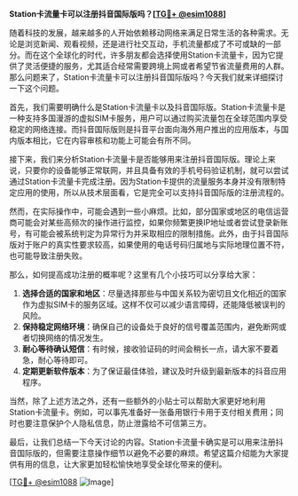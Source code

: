 **Station卡流量卡可以注册抖音国际版吗？[[TG💪+ @esim1088](https://t.me/s/esim1088)]**

随着科技的发展，越来越多的人开始依赖移动网络来满足日常生活的各种需求。无论是浏览新闻、观看视频，还是进行社交互动，手机流量都成了不可或缺的一部分。而在这个全球化的时代，许多朋友都会选择使用Station卡流量卡，因为它提供了灵活便捷的服务，尤其适合经常需要跨境上网或者希望节省流量费用的人群。那么问题来了，Station卡流量卡可以注册抖音国际版吗？今天我们就来详细探讨一下这个问题。

首先，我们需要明确什么是Station卡流量卡以及抖音国际版。Station卡流量卡是一种支持多国漫游的虚拟SIM卡服务，用户可以通过购买流量包在全球范围内享受稳定的网络连接。而抖音国际版则是抖音平台面向海外用户推出的应用版本，与国内版本相比，它在内容审核和功能上可能会有所不同。

接下来，我们来分析Station卡流量卡是否能够用来注册抖音国际版。理论上来说，只要你的设备能够正常联网，并且具备有效的手机号码验证机制，就可以尝试通过Station卡流量卡完成注册。因为Station卡提供的流量服务本身并没有限制特定应用的使用，所以从技术层面看，它是完全可以支持抖音国际版的注册流程的。

然而，在实际操作中，可能会遇到一些小麻烦。比如，部分国家或地区的电信运营商可能会对某些高频次的操作进行监控，如果你频繁更换IP地址或者尝试登录新账号，有可能会被系统判定为异常行为并采取相应的限制措施。此外，由于抖音国际版对于账户的真实性要求较高，如果使用的电话号码归属地与实际地理位置不符，也可能导致注册失败。

那么，如何提高成功注册的概率呢？这里有几个小技巧可以分享给大家：

1. **选择合适的国家和地区**：尽量选择那些与中国关系较为密切且文化相近的国家作为虚拟SIM卡的服务区域。这样不仅可以减少语言障碍，还能降低被误判的风险。
2. **保持稳定网络环境**：确保自己的设备处于良好的信号覆盖范围内，避免断网或者切换网络的情况发生。
3. **耐心等待确认短信**：有时候，接收验证码的时间会稍长一点，请大家不要着急，耐心等待即可。
4. **定期更新软件版本**：为了保证最佳体验，建议及时升级到最新版本的抖音应用程序。

当然，除了上述方法之外，还有一些额外的小贴士可以帮助大家更好地利用Station卡流量卡。例如，可以事先准备好一张备用银行卡用于支付相关费用；同时也要注意保护个人隐私信息，防止泄露给不可信第三方。

最后，让我们总结一下今天讨论的内容。Station卡流量卡确实是可以用来注册抖音国际版的，但需要注意操作细节以避免不必要的麻烦。希望这篇介绍能为大家提供有用的信息，让大家更加轻松愉快地享受全球化带来的便利。

[[TG💪+ @esim1088](https://t.me/s/esim1088) ![Image](https://i.postimg.cc/4NQfJmqS/Snipaste-2025-05-13-00-14-12.png)]
